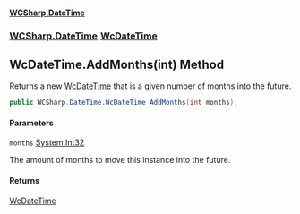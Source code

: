 #### [WCSharp\.DateTime](README.md 'README')
### [WCSharp\.DateTime](WCSharp.DateTime.md 'WCSharp\.DateTime').[WcDateTime](WCSharp.DateTime.WcDateTime.md 'WCSharp\.DateTime\.WcDateTime')

## WcDateTime\.AddMonths\(int\) Method

Returns a new [WcDateTime](WCSharp.DateTime.WcDateTime.md 'WCSharp\.DateTime\.WcDateTime') that is a given number of months into the future\.

```csharp
public WCSharp.DateTime.WcDateTime AddMonths(int months);
```
#### Parameters

<a name='WCSharp.DateTime.WcDateTime.AddMonths(int).months'></a>

`months` [System\.Int32](https://learn.microsoft.com/en-us/dotnet/api/system.int32 'System\.Int32')

The amount of months to move this instance into the future\.

#### Returns
[WcDateTime](WCSharp.DateTime.WcDateTime.md 'WCSharp\.DateTime\.WcDateTime')